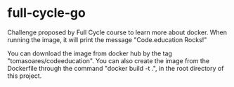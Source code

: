 # full-cycle-go
Challenge proposed by Full Cycle course to learn more about docker.
When running the image, it will print the message "Code.education Rocks!"

You can download the image from docker hub by the tag "tomasoares/codeeducation".
You can also create the image from the Dockerfile through the command "docker build -t <name> .", 
in the root directory of this project.
